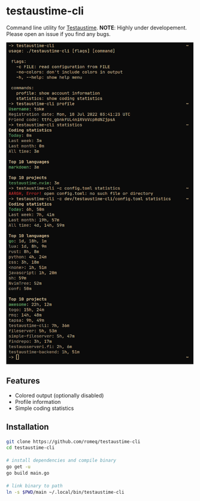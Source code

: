 # testaustime-cli
Command line utility for [Testaustime](https://testaustime.fi).
**NOTE**: Highly under developement. Please open an issue if you find any bugs.

![preview](./preview.png)

## Features
- Colored output (optionally disabled)
- Profile information
- Simple coding statistics

## Installation
```sh
git clone https://github.com/romeq/testaustime-cli
cd testaustime-cli

# install dependencies and compile binary
go get -u
go build main.go

# link binary to path
ln -s $PWD/main ~/.local/bin/testaustime-cli
```

